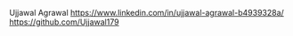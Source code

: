 Ujjawal Agrawal
https://www.linkedin.com/in/ujjawal-agrawal-b4939328a/
https://github.com/Ujjawal179
